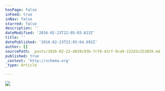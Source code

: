 ```yaml
---
hasPage: false
inFeed: true
inNav: false
starred: false
description: ''
dateModified: '2016-02-23T22:05:03.623Z'
title: ''
datePublished: '2016-02-23T22:05:04.692Z'
author: []
sourcePath: _posts/2016-02-23-4839c93b-7cf8-42cf-9ca9-222d3c253059.md
published: true
_context: 'http://schema.org'
_type: Article

---
```

![](https://the-grid-user-content.s3-us-west-2.amazonaws.com/5e619e69-0537-40aa-b949-3c951f903dd6.jpg)